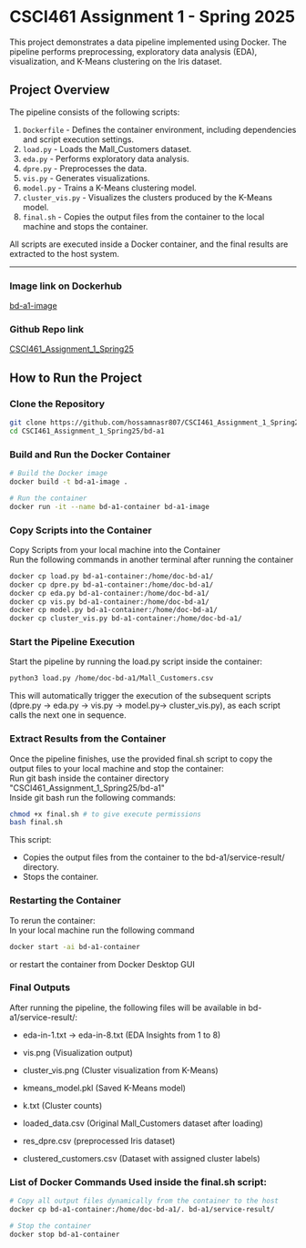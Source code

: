# CSCI461 Assignment 1 - Spring 2025

This project demonstrates a data pipeline implemented using Docker. The pipeline performs preprocessing, exploratory data analysis (EDA), visualization, and K-Means clustering on the Iris dataset.

## Project Overview

The pipeline consists of the following scripts:

1. `Dockerfile` - Defines the container environment, including dependencies and script execution settings.
2. `load.py` - Loads the Mall_Customers dataset.
3. `eda.py` - Performs exploratory data analysis.
4. `dpre.py` - Preprocesses the data.
5. `vis.py` - Generates visualizations.
6. `model.py` - Trains a K-Means clustering model.
7. `cluster_vis.py` - Visualizes the clusters produced by the K-Means model.
8. `final.sh` - Copies the output files from the container to the local machine and stops the container.

All scripts are executed inside a Docker container, and the final results are extracted to the host system.

---
### Image link on Dockerhub
[bd-a1-image](https://hub.docker.com/r/hossamnasr807/bd-a1-image)

### Github Repo link
[CSCI461_Assignment_1_Spring25](https://github.com/hossamnasr807/CSCI461_Assignment_1_Spring25)

## How to Run the Project  

### Clone the Repository  
```bash
git clone https://github.com/hossamnasr807/CSCI461_Assignment_1_Spring25.git
cd CSCI461_Assignment_1_Spring25/bd-a1 
```
### Build and Run the Docker Container
```bash
# Build the Docker image
docker build -t bd-a1-image .

# Run the container
docker run -it --name bd-a1-container bd-a1-image
```
### Copy Scripts into the Container
Copy Scripts from your local machine into the Container<br>
Run the following commands in another terminal after running the container
```bash
docker cp load.py bd-a1-container:/home/doc-bd-a1/
docker cp dpre.py bd-a1-container:/home/doc-bd-a1/
docker cp eda.py bd-a1-container:/home/doc-bd-a1/
docker cp vis.py bd-a1-container:/home/doc-bd-a1/
docker cp model.py bd-a1-container:/home/doc-bd-a1/
docker cp cluster_vis.py bd-a1-container:/home/doc-bd-a1/
```

### Start the Pipeline Execution
Start the pipeline by running the load.py script inside the container:
```bash
python3 load.py /home/doc-bd-a1/Mall_Customers.csv
```
This will automatically trigger the execution of the subsequent scripts (dpre.py → eda.py → vis.py → model.py→ cluster_vis.py), as each script calls the next one in sequence.

### Extract Results from the Container
Once the pipeline finishes, use the provided final.sh script to copy the output files to your local machine and stop the container:
<br>Run git bash inside the container directory "CSCI461_Assignment_1_Spring25/bd-a1"
<br>Inside git bash run the following commands:

```bash
chmod +x final.sh # to give execute permissions
bash final.sh
```
This script:
- Copies the output files from the container to the bd-a1/service-result/ directory.
- Stops the container.

### Restarting the Container
To rerun the container:
<br>In your local machine run the following command

```bash
docker start -ai bd-a1-container
```
or restart the container from Docker Desktop GUI
### Final Outputs

After running the pipeline, the following files will be available in bd-a1/service-result/:

- eda-in-1.txt -> eda-in-8.txt (EDA Insights from 1 to 8)

- vis.png (Visualization output)

- cluster_vis.png (Cluster visualization from K-Means)

- kmeans_model.pkl (Saved K-Means model)

- k.txt (Cluster counts)

- loaded_data.csv (Original Mall_Customers dataset after loading)

- res_dpre.csv (preprocessed Iris dataset)

- clustered_customers.csv (Dataset with assigned cluster labels)

### List of Docker Commands Used inside the final.sh script:
```bash
# Copy all output files dynamically from the container to the host
docker cp bd-a1-container:/home/doc-bd-a1/. bd-a1/service-result/

# Stop the container
docker stop bd-a1-container
```
